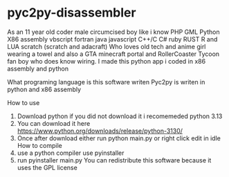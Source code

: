 # pyc2py-disassembler
As an 11 year old coder male circumcised boy like i know PHP GML Python X86 assembly vbscript fortran java javascript C++/C C# ruby RUST R and LUA scratch (scratch and adacraft) Who loves old tech and anime girl wearing a towel and also a GTA minecraft portal and RollerCoaster Tycoon fan boy who does know wiring. I made this python app i coded in x86 assembly and python

What programing language is this software writen
Pyc2py is writen in python and x86 assembly

How to use
1. Download python if you did not download it i recomemeded python 3.13
2. You can download it here https://www.python.org/downloads/release/python-3130/
3. Once after download either run python main.py or right click edit in idle
How to compile
1. use a python compiler use pyinstaller
2. run pyinstaller main.py
You can redistribute this software because it uses the GPL license

